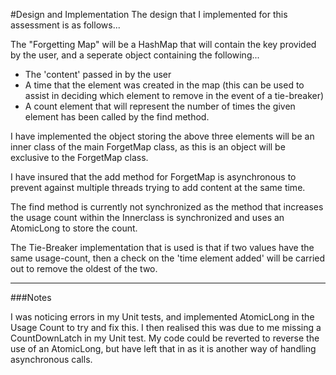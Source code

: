 #Design and Implementation
The design that I implemented for this assessment is as follows...

The "Forgetting Map" will be a HashMap that will contain the key provided by the user, and a seperate object containing the following...

- The 'content' passed in by the user
- A time that the element was created in the map (this can be used to assist in deciding which element to remove in the event of a tie-breaker)
- A count element that will represent the number of times the given element has been called by the find method.

I have implemented the object storing the above three elements will be an inner class of the main ForgetMap class, as this is an object will be exclusive to the ForgetMap class.

I have insured that the add method for ForgetMap is asynchronous to prevent against multiple threads trying to add content at the same time.

The find method is currently not synchronized as the method that increases the usage count within the Innerclass is synchronized and uses an AtomicLong to store the count.

The Tie-Breaker implementation that is used is that if two values have the same usage-count, then a check on the 'time element added' will be carried out to remove the oldest of the two.   


---
###Notes

I was noticing errors in my Unit tests, and implemented AtomicLong in the Usage Count to try and fix this. I then realised this was due to me missing a CountDownLatch in my Unit test. My code could be reverted to reverse the use of an AtomicLong, but have left that in as it is another way of handling asynchronous calls.   
